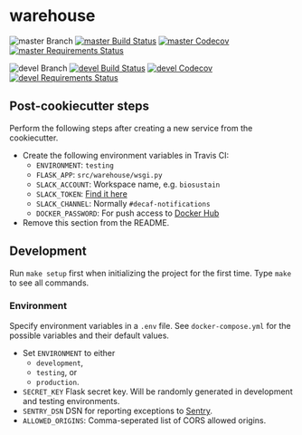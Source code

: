 # warehouse

![master Branch](https://img.shields.io/badge/branch-master-blue.svg)
[![master Build Status](https://travis-ci.org/DD-DeCaF/warehouse.svg?branch=master)](https://travis-ci.org/DD-DeCaF/warehouse)
[![master Codecov](https://codecov.io/gh/DD-DeCaF/warehouse/branch/master/graph/badge.svg)](https://codecov.io/gh/DD-DeCaF/warehouse/branch/master)
[![master Requirements Status](https://requires.io/github/DD-DeCaF/warehouse/requirements.svg?branch=master)](https://requires.io/github/DD-DeCaF/warehouse/requirements/?branch=master)

![devel Branch](https://img.shields.io/badge/branch-devel-blue.svg)
[![devel Build Status](https://travis-ci.org/DD-DeCaF/warehouse.svg?branch=devel)](https://travis-ci.org/DD-DeCaF/warehouse)
[![devel Codecov](https://codecov.io/gh/DD-DeCaF/warehouse/branch/devel/graph/badge.svg)](https://codecov.io/gh/DD-DeCaF/warehouse/branch/devel)
[![devel Requirements Status](https://requires.io/github/DD-DeCaF/warehouse/requirements.svg?branch=devel)](https://requires.io/github/DD-DeCaF/warehouse/requirements/?branch=devel)

## Post-cookiecutter steps

Perform the following steps after creating a new service from the cookiecutter.

* Create the following environment variables in Travis CI:
  * `ENVIRONMENT`: `testing`
  * `FLASK_APP`: `src/warehouse/wsgi.py`
  * `SLACK_ACCOUNT`: Workspace name, e.g. `biosustain`
  * `SLACK_TOKEN`: [Find it here](https://biosustain.slack.com/services/B8D8VKW3W)
  * `SLACK_CHANNEL`: Normally `#decaf-notifications`
  * `DOCKER_PASSWORD`: For push access to [Docker Hub](https://hub.docker.com/u/dddecaf/dashboard/)
* Remove this section from the README.

## Development

Run `make setup` first when initializing the project for the first time. Type
`make` to see all commands.

### Environment

Specify environment variables in a `.env` file. See `docker-compose.yml` for the
possible variables and their default values.

* Set `ENVIRONMENT` to either
  * `development`,
  * `testing`, or
  * `production`.
* `SECRET_KEY` Flask secret key. Will be randomly generated in development and testing environments.
* `SENTRY_DSN` DSN for reporting exceptions to
  [Sentry](https://docs.sentry.io/clients/python/integrations/flask/).
* `ALLOWED_ORIGINS`: Comma-seperated list of CORS allowed origins.
